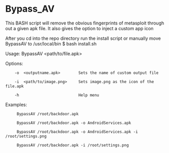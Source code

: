 # Bypass_AV
This BASH script will remove the obvious fingerprints of metasploit through out a given apk file. It also gives the option to inject a custom app icon

After you cd into the repo directory run the install script or manually move BypassAV to /usr/local/bin
   $ bash install.sh
   
Usage: BypassAV <path/to/file.apk>

Options:

        -o  <outputname.apk>        Sets the name of custom output file
  
        -i  <path/to/image.png>     Sets image.png as the icon of the file.apk
  
        -h                          Help menu

Examples: 

         BypassAV /root/backdoor.apk

         BypassAV /root/backdoor.apk -o AndroidServices.apk

         BypassAV /root/backdoor.apk -o AndroidServices.apk -i /root/settings.png

         BypassAV /root/backdoor.apk -i /root/settings.png
